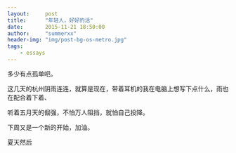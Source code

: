 ```yaml
---
layout:     post
title:      "年轻人，好好的活"
date:       2015-11-21 18:50:00
author:     "summerxx"
header-img: "img/post-bg-os-metro.jpg"
tags:
    - essays
---
```


多少有点孤单吧。

这几天的杭州阴雨连连，就算是现在，带着耳机的我在电脑上想写下点什么，雨也在配合着下着、

听着五月天的倔强，不怕万人阻挡，就怕自己投降。

下周又是一个新的开始，加油。





夏天然后